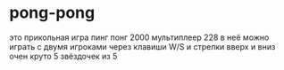 # pong-pong
это прикольная игра пинг понг 2000 мультиплеер 228
в неё можно играть с двумя игроками через клавиши W/S и стрелки вверх и вниз
очен круто 5 звёздочек из 5
